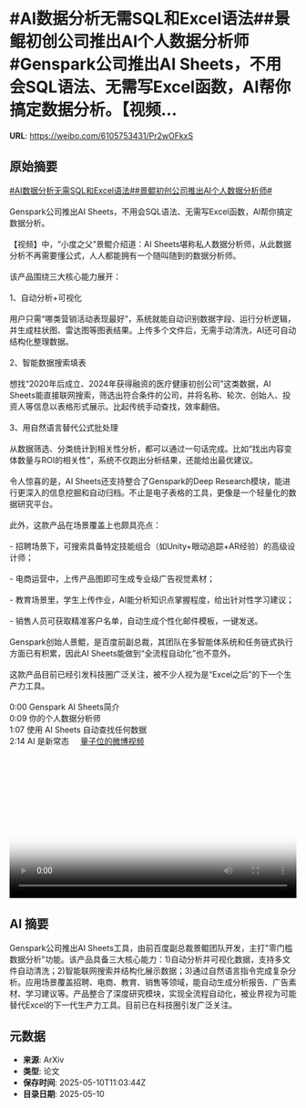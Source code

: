 # #AI数据分析无需SQL和Excel语法##景鲲初创公司推出AI个人数据分析师#Genspark公司推出AI Sheets，不用会SQL语法、无需写Excel函数，AI帮你搞定数据分析。【视频...

**URL**: https://weibo.com/6105753431/Pr2wOFkxS

## 原始摘要

<a href="https://m.weibo.cn/search?containerid=231522type%3D1%26t%3D10%26q%3D%23AI%E6%95%B0%E6%8D%AE%E5%88%86%E6%9E%90%E6%97%A0%E9%9C%80SQL%E5%92%8CExcel%E8%AF%AD%E6%B3%95%23&amp;extparam=%23AI%E6%95%B0%E6%8D%AE%E5%88%86%E6%9E%90%E6%97%A0%E9%9C%80SQL%E5%92%8CExcel%E8%AF%AD%E6%B3%95%23" data-hide=""><span class="surl-text">#AI数据分析无需SQL和Excel语法#</span></a><a href="https://m.weibo.cn/search?containerid=231522type%3D1%26t%3D10%26q%3D%23%E6%99%AF%E9%B2%B2%E5%88%9D%E5%88%9B%E5%85%AC%E5%8F%B8%E6%8E%A8%E5%87%BAAI%E4%B8%AA%E4%BA%BA%E6%95%B0%E6%8D%AE%E5%88%86%E6%9E%90%E5%B8%88%23&amp;extparam=%23%E6%99%AF%E9%B2%B2%E5%88%9D%E5%88%9B%E5%85%AC%E5%8F%B8%E6%8E%A8%E5%87%BAAI%E4%B8%AA%E4%BA%BA%E6%95%B0%E6%8D%AE%E5%88%86%E6%9E%90%E5%B8%88%23" data-hide=""><span class="surl-text">#景鲲初创公司推出AI个人数据分析师#</span></a><br><br>Genspark公司推出AI Sheets，不用会SQL语法、无需写Excel函数，AI帮你搞定数据分析。<br><br>【视频】中，“小度之父”景鲲介绍道：AI Sheets堪称私人数据分析师，从此数据分析不再需要懂公式，人人都能拥有一个随叫随到的数据分析师。<br><br>该产品围绕三大核心能力展开：<br><br>1、自动分析+可视化<br><br>用户只需“哪类营销活动表现最好”，系统就能自动识别数据字段、运行分析逻辑，并生成柱状图、雷达图等图表结果。上传多个文件后，无需手动清洗，AI还可自动结构化整理数据。<br><br>2、智能数据搜索填表  <br><br>想找“2020年后成立、2024年获得融资的医疗健康初创公司”这类数据，AI Sheets能直接联网搜索，筛选出符合条件的公司，并将名称、轮次、创始人、投资人等信息以表格形式展示。比起传统手动查找，效率翻倍。<br><br>3、用自然语言替代公式批处理  <br><br>从数据筛选、分类统计到相关性分析，都可以通过一句话完成。比如“找出内容变体数量与ROI的相关性”，系统不仅跑出分析结果，还能给出最优建议。<br><br>令人惊喜的是，AI Sheets还支持整合了Genspark的Deep Research模块，能进行更深入的信息挖掘和自动归档。不止是电子表格的工具，更像是一个轻量化的数据研究平台。<br><br>此外，这款产品在场景覆盖上也颇具亮点：<br><br>- 招聘场景下，可搜索具备特定技能组合（如Unity+眼动追踪+AR经验）的高级设计师；<br><br>- 电商运营中，上传产品图即可生成专业级广告视觉素材；<br><br>- 教育场景里，学生上传作业，AI能分析知识点掌握程度，给出针对性学习建议；<br><br>- 销售人员可获取精准客户名单，自动生成个性化邮件模板，一键发送。<br><br>Genspark创始人景鲲，是百度前副总裁，其团队在多智能体系统和任务链式执行方面已有积累，因此AI Sheets能做到“全流程自动化”也不意外。<br><br>这款产品目前已经引发科技圈广泛关注，被不少人视为是“Excel之后”的下一个生产力工具。<br><br>0:00 Genspark AI Sheets简介<br>0:09 你的个人数据分析师<br>1:07 使用 AI Sheets 自动查找任何数据<br>2:14 AI 是新常态 <a href="https://video.weibo.com/show?fid=1034:5164444502917212" data-hide=""><span class="url-icon"><img style="width: 1rem;height: 1rem" src="https://h5.sinaimg.cn/upload/2015/09/25/3/timeline_card_small_video_default.png" referrerpolicy="no-referrer"></span><span class="surl-text">量子位的微博视频</span></a><br clear="both"><div style="clear: both"></div><video controls="controls" poster="https://tvax3.sinaimg.cn/orj480/006Fd7o3ly1i19dhmtncqj30zk0k0wfh.jpg" style="width: 100%"><source src="https://f.video.weibocdn.com/o0/zQpoMxkqlx08o6XDxDby01041200RStt0E010.mp4?label=mp4_720p&amp;template=1280x720.25.0&amp;ori=0&amp;ps=1CwnkDw1GXwCQx&amp;Expires=1746878416&amp;ssig=eAv8N4V%2FKv&amp;KID=unistore,video"><source src="https://f.video.weibocdn.com/o0/NLlRrVIglx08o6XDihU401041200qfKo0E010.mp4?label=mp4_hd&amp;template=852x480.25.0&amp;ori=0&amp;ps=1CwnkDw1GXwCQx&amp;Expires=1746878416&amp;ssig=dRRe0Oxf%2Bx&amp;KID=unistore,video"><source src="https://f.video.weibocdn.com/o0/TWSaDpOalx08o6XCHkes01041200g2EJ0E010.mp4?label=mp4_ld&amp;template=640x360.25.0&amp;ori=0&amp;ps=1CwnkDw1GXwCQx&amp;Expires=1746878416&amp;ssig=MCet9cDvDN&amp;KID=unistore,video"><p>视频无法显示，请前往<a href="https://video.weibo.com/show?fid=1034%3A5164444502917212" target="_blank" rel="noopener noreferrer">微博视频</a>观看。</p></video>

## AI 摘要

Genspark公司推出AI Sheets工具，由前百度副总裁景鲲团队开发，主打"零门槛数据分析"功能。该产品具备三大核心能力：1)自动分析并可视化数据，支持多文件自动清洗；2)智能联网搜索并结构化展示数据；3)通过自然语言指令完成复杂分析。应用场景覆盖招聘、电商、教育、销售等领域，能自动生成分析报告、广告素材、学习建议等。产品整合了深度研究模块，实现全流程自动化，被业界视为可能替代Excel的下一代生产力工具。目前已在科技圈引发广泛关注。

## 元数据

- **来源**: ArXiv
- **类型**: 论文
- **保存时间**: 2025-05-10T11:03:44Z
- **目录日期**: 2025-05-10
